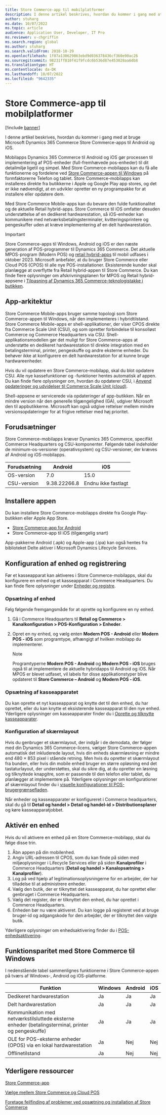 ```yaml
---
title: Store Commerce-app til mobilplatformer
description: I denne artikel beskrives, hvordan du kommer i gang med at bruge Microsoft Dynamics 365 Commerce Store Commerce-app til Android og iOS.
author: stuharg
ms.date: 10/07/2022
ms.topic: article
audience: Application User, Developer, IT Pro
ms.reviewer: v-chgriffin
ms.search.region: global
ms.author: stuharg
ms.search.validFrom: 2018-10-29
ms.openlocfilehash: 1f07a130629863ebd9d036378436cf360e90ac26
ms.sourcegitcommit: 98231ff810f41f9fcdc6b536d87e453028aa6db8
ms.translationtype: HT
ms.contentlocale: da-DK
ms.lasthandoff: 10/07/2022
ms.locfileid: "9642335"
---
```

# <a name="store-commerce-app-for-mobile-platforms"></a>Store Commerce-app til mobilplatformer

[!include [banner](../includes/banner.md)]

I denne artikel beskrives, hvordan du kommer i gang med at bruge Microsoft Dynamics 365 Commerce Store Commerce-apps til Android og iOS.

Mobilapps Dynamics 365 Commerce til Android og iOS gør processen til implementering af POS-enheder (full-fremhævede pos-enheder) til dit detailmiljø ligetil og simpel. Med Store Commerce-mobilapps kan du få alle funktionerne og fordelene ved [Store Commerce-appen til Windows](store-commerce.md) på formfaktorerne Telefon og tablet. Store Commerce-mobilapps kan installeres direkte fra butikkerne i Apple og Google Play app stores, og det er ikke nødvendigt, at en udvikler opretter en ny programpakke for at installere eller opdatere dem. 

Med Store Commerce Mobile-apps kan du bevare den fulde funktionalitet og de aktuelle Retail hybrid-apps. Store Commerce til iOS omfatter desuden understøttelse af en dedikeret hardwarestation, så iOS-enheder kan kommunikere med netværksbetalingsterminaler, kvitteringsprintere og pengeskuffer uden at kræve implementering af en delt hardwarestation. 

> [!IMPORTANT]
> Store Commerce-apps til Windows, Android og iOS er den næste generation af POS-programmer til Dynamics 365 Commerce. Det aktuelle MPOS-program (Modern POS) og [retail hybrid-apps](hybridapp.md) til mobil udfases i oktober 2023. Microsoft anbefaler, at du bruger Store Commerce eller Cloud POS (CPOS) til alle nye POS-installationer. Eksisterende kunder skal planlægge at overflytte fra Retail hybrid-appen til Store Commerce. Du kan finde flere oplysninger om afskrivningsplanen for MPOS og Retail hybrid-appsene i [Tilpasning af Dynamics 365 Commerce-teknologistakke i butikken](https://www.microsoft.com/download/details.aspx?id=103896). 

## <a name="app-architecture"></a>App-arkitektur

Store Commerce Mobile-apps bruger samme topologi som Store Commerce-appen til Windows, når den implementeres i hybridtilstand. Store Commerce Mobile-apps er shell-applikationer, der viser CPOS direkte fra Commerce Scale Unit (CSU), og som opretter forbindelse til konsolløst Commerce og Commerce Headquarters via CSU. Shell-applikationsmodellen gør det muligt for Store Commerce-apps at understøtte en dedikeret hardwarestation til direkte integration med en betalingsterminal, printer, pengeskuffe og andre eksterne enheder. Du behøver ikke at konfigurere en delt hardwarestation for at kunne bruge hardwareenheder. 

Hvis du vil opdatere en Store Commerce-mobilapp, skal du blot opdatere CSU. Alle nye kassefunktioner og -funktioner hentes automatisk af appen. Du kan finde flere oplysninger om, hvordan du opdaterer CSU, i [Anvend opdateringer og udvidelser til Commerce Scale Unit (cloud)](../../fin-ops-core/dev-itpro/deployment/update-retail-channel.md).

Shell-appsene er servicerede via opdateringer af app-butikken. Når en mindre version når den generelle tilgængelighed (GA), udgiver Microsoft den til appbutikkerne. Microsoft kan også udgive rettelser mellem mindre versionsopdateringer for at frigive rettelser med høj prioritet.

## <a name="prerequisites"></a>Forudsætninger

Store Commerce-mobilapps kræver Dynamics 365 Commerce, specifikt Commerce Headquarters og CSU-komponenter. Følgende tabel indeholder de minimum-os-versioner (operativsystem) og CSU-versioner, der kræves af Android og iOS-mobilapps. 

| Forudsætning | Android      | iOS  |
| ------------ | ------------ | ---- |
| OS-version   | 7.0          | 15.0 |
| CSU-version  | 9.38.22266.8 | Endnu ikke fastlagt  |

## <a name="install-the-app"></a>Installere appen

Du kan installere Store Commerce-mobilapps direkte fra Google Play-butikken eller Apple App Store. 

- [Store Commerce-app for Android](https://aka.ms/storecommerceandroid)
- Store Commerce-app til iOS (tilgængelig snart)

App-pakkerne Android (.apk) og Apple-app (.ipa) kan også hentes fra biblioteket Delte aktiver i Microsoft Dynamics Lifecycle Services. 

## <a name="device-and-register-setup"></a>Konfiguration af enhed og registrering

Før et kasseapparat kan aktiveres i Store Commerce-mobilapps, skal du konfigurere en enhed og et kasseapparat i Commerce Headquarters. Du kan finde flere oplysninger under [Enheder og registre](../implementation-considerations-devices.md). 

### <a name="device-setup"></a>Opsætning af enhed

Følg følgende fremgangsmåde for at oprette og konfigurere en ny enhed.

1. Gå i Commerce Headquarters til **Retail og Commerce \> Kanalkonfiguration \> POS-Konfiguration \> Enheder**. 
1. Opret en ny enhed, og vælg enten **Modern POS - Android** eller **Modern POS - iOS** som programtype, afhængigt af hvilken mobilapp du implementerer. 

    > [!NOTE] 
    > Programtyperne **Modern POS - Android** og **Modern POS - iOS** bruges også til at implementere de aktuelle hybridapps til Android og iOS. Når MPOS er blevet udfaset, vil labels for disse applikationstyper blive opdateret til **Store Commerce – Android** og **Modern POS - iOS**. 

### <a name="register-setup"></a>Opsætning af kasseapparatet

Du kan oprette et nyt kasseapparat og knytte det til den enhed, du har oprettet, eller du kan knytte et eksisterende kasseapparat til den nye enhed. Yderligere oplysninger om kasseapparater finder du i [Oprette og tilknytte kasseapparater](../tasks/create-associate-registers.md).

### <a name="screen-layout-setup"></a>Konfiguration af skærmlayout

Hvis du genbruger et skærmlayout, der indgår i de demodata, der følger med din Dynamics 365 Commerce-licens, vælger Store Commerce-appen automatisk det inkluderede layout, hvis din enheds skærmløsning er mindre end 480 &times; 853 pixel i stående retning. Men hvis du opretter et skærmlayout fra bunden, eller hvis din mobile enhed bruger en større opløsning end det tastaturlayout, der understøttes, skal du sikre dig, at du opretter en løsning og tilknyttede knapgitre, som er passende til den telefon eller tablet, du planlægger at implementere på. Yderligere oplysninger om konfigurationer af skærmlayout finder du i [visuelle konfigurationer til POS-brugergrænsefladen](../pos-screen-layouts.md). 

Når enheder og kasseapparater er konfigureret i Commerce headquarters, skal du gå til **Detail og handel \> Detail og handel-id \> Distributionsplaner** og køre kasseapparatjobbet.

## <a name="activate-a-device"></a>Aktivér en enhed

Hvis du vil aktivere en enhed på en Store Commerce-mobilapp, skal du følge disse trin.

1. Åbn appen på din mobilenhed.
1. Angiv URL-adressen til CPOS, som du kan finde på siden med miljøoplysninger i Lifecycle Services eller på siden **Kanalprofiler** i Commerce Headquarters (**Detail og handel \> Kanalopsætning \> Kanalprofiler**).
1. Log på ved hjælp af legitimationsoplysningerne for en arbejder, der har tilladelse til at administrere enheder.
1. Vælg den butik, der er tilknyttet det kasseapparat, du har oprettet eller genbruget i Commerce Headquarters.
1. Vælg det register, der er tilknyttet den enhed, du har oprettet i Commerce Headquarters.
1. Enheden bør nu være aktiveret. Du kan logge på registeret ved at bruge bruger-id og adgangskode for den arbejder, der er tilknyttet den valgte butik. 

Yderligere oplysninger om enhedsaktivering finder du i [POS-enhedsaktivering](retail-device-activation.md#activate-a-modern-pos-or-cloud-pos-device-by-using-guided-activation).

## <a name="feature-parity-with-store-commerce-for-windows"></a>Funktionsparitet med Store Commerce til Windows

I nedenstående tabel sammenlignes funktionerne i Store Commerce-appen på tværs af Windows-, Android og iOS-platforme.

| Funktion                                                                               | Windows | Android | iOS |
| ------------------------------------------------------------------------------------- | ------- | ------- | --- |
| Dedikeret hardwarestation                                                            | Ja     | Ja     | Ja |
| Delt hardwarestation                                                               | Ja     | Ja     | Ja |
| Kommunikation med netværkstilsluttede eksterne enheder (betalingsterminal, printer og pengeskuffe) | Ja     | Ja     | Ja |
| OLE for POS-eksterne enheder (OPOS) via en lokal hardwarestation             | Ja     | Nej      | Nej  |
| Offlinetilstand                                                                          | Ja     | Nej      | Nej  |

## <a name="additional-resources"></a>Yderligere ressourcer

[Store Commerce-app](store-commerce.md)

[Vælge mellem Store Commerce og Cloud POS](../mpos-or-cpos.md)

[Foretage fejlfinding af problemer ved opsætning og installation af Store Commerce](../troubleshoot/store-commerce-setup-installation.md)
